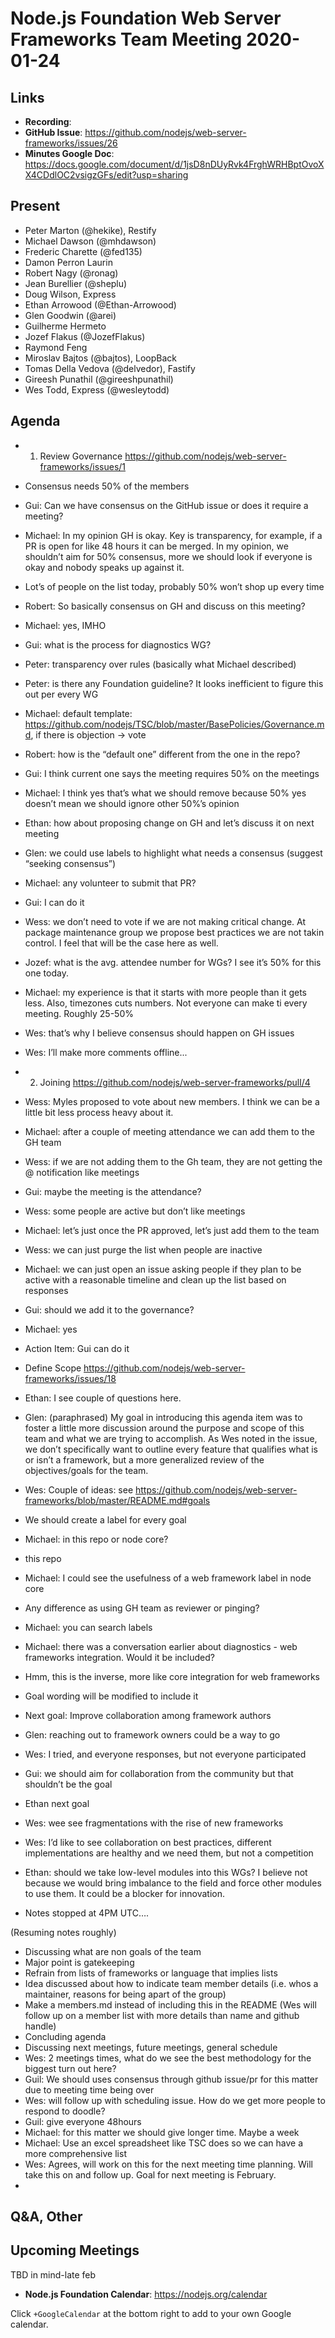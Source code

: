 # Node.js Foundation Web Server Frameworks Team Meeting 2020-01-24

## Links

* **Recording**:  
* **GitHub Issue**: https://github.com/nodejs/web-server-frameworks/issues/26
* **Minutes Google Doc**: https://docs.google.com/document/d/1jsD8nDUyRvk4FrghWRHBptOvoXX4CDdlOC2vsigzGFs/edit?usp=sharing

## Present

* Peter Marton (@hekike), Restify
* Michael Dawson (@mhdawson)
* Frederic Charette (@fed135)
* Damon Perron Laurin
* Robert Nagy (@ronag)
* Jean Burellier (@sheplu)
* Doug Wilson, Express
* Ethan Arrowood (@Ethan-Arrowood)
* Glen Goodwin (@arei)
* Guilherme Hermeto
* Jozef Flakus (@JozefFlakus)
* Raymond Feng
* Miroslav Bajtos (@bajtos), LoopBack
* Tomas Della Vedova (@delvedor), Fastify
* Gireesh Punathil (@gireeshpunathil)
* Wes Todd, Express (@wesleytodd)

## Agenda

* 1. Review Governance https://github.com/nodejs/web-server-frameworks/issues/1
 * Consensus needs 50% of the members
 * Gui: Can we have consensus on the GitHub issue or does it require a meeting?
 * Michael: In my opinion GH is okay. Key is transparency, for example, if a PR is open for like 48 hours it can be merged. In my opinion, we shouldn’t aim for 50% consensus, more we should look if everyone is okay and nobody speaks up against it.
 * Lot’s of people on the list today, probably 50% won’t shop up every time
 * Robert: So basically consensus on GH and discuss on this meeting?
 * Michael: yes, IMHO
 * Gui: what is the process for diagnostics WG?
 * Peter: transparency over rules (basically what Michael described)
 * Peter: is there any Foundation guideline? It looks inefficient to figure this out per every WG
 * Michael: default template: https://github.com/nodejs/TSC/blob/master/BasePolicies/Governance.md, if there is objection -> vote
 * Robert: how is the “default one” different from the one in the repo?
 * Gui: I think current one says the meeting requires 50% on the meetings
 * Michael: I think yes that’s what we should remove because 50% yes doesn’t mean we should ignore other 50%’s opinion
 * Ethan: how about proposing change on GH and let’s discuss it on next meeting
 * Glen: we could use labels to highlight what needs a consensus (suggest “seeking consensus”)
 * Michael: any volunteer to submit that PR?
 * Gui: I can do it
 * Wess: we don’t need to vote if we are not making critical change. At package maintenance group we propose best practices we are not takin control. I feel that will be the case here as well.
 * Jozef: what is the avg. attendee number for WGs? I see it’s 50% for this one today.
 * Michael: my experience is that it starts with more people than it gets less. Also, timezones cuts numbers. Not everyone can make ti every meeting. Roughly 25-50%
 * Wes: that’s why I believe consensus should happen on GH issues
 * Wes: I’ll make more comments offline...


* 2. Joining https://github.com/nodejs/web-server-frameworks/pull/4
 * Wess: Myles proposed to vote about new members. I think we can be a little bit less process heavy about it. 
 * Michael: after a couple of meeting attendance we can add them to the GH team
 * Wess: if we are not adding them to the Gh team, they are not getting the @ notification like meetings
 * Gui: maybe the meeting is the attendance?
 * Wess: some people are active but don’t like meetings
 * Michael: let’s just once the PR approved, let’s just add them to the team
 * Wess: we can just purge the list when people are inactive
 * Michael: we can just open an issue asking people if they plan to be active with a reasonable timeline and clean up the list based on responses
 * Gui: should we add it to the governance?
 * Michael: yes
 * Action Item: Gui can do it


* Define Scope https://github.com/nodejs/web-server-frameworks/issues/18
 * Ethan: I see couple of questions here.
 * Glen: (paraphrased) My goal in introducing this agenda item was to foster a little more discussion around the purpose and scope of this team and what we are trying to accomplish.  As Wes noted in the issue, we don’t specifically want to outline every feature that qualifies what is or isn’t a framework, but a more generalized review of the objectives/goals for the team.
 * Wes: Couple of ideas: see https://github.com/nodejs/web-server-frameworks/blob/master/README.md#goals
 * We should create a label for every goal
 * Michael: in this repo or node core?
 * this repo
 * Michael: I could see the usefulness of a web framework label in node core
 * Any difference as using GH team as reviewer or pinging?
 * Michael: you can search labels
 * Michael: there was a conversation earlier about diagnostics - web frameworks integration. Would it be included?
 * Hmm, this is the inverse, more like core integration for web frameworks
 * Goal wording will be modified to include it
 * Next goal: Improve collaboration among framework authors
 * Glen: reaching out to framework owners could be a way to go
 * Wes: I tried, and everyone responses, but not everyone participated
 * Gui: we should aim for collaboration from the community but that shouldn’t be the goal
 * Ethan next goal
 * Wes: wee see fragmentations with the rise of new frameworks
 * Wes: I’d like to see collaboration on best practices, different implementations are healthy and we need them, but not a competition
 * Ethan: should we take low-level modules into this WGs? I believe not because we would bring imbalance to the field and force other modules to use them. It could be a blocker for innovation.
 * Notes stopped at 4PM UTC….

(Resuming notes roughly)
* Discussing what are non goals of the team
* Major point is gatekeeping
* Refrain from lists of frameworks or language that implies lists
* Idea discussed about how to indicate team member details (i.e. whos a maintainer, reasons for being apart of the group)
* Make a members.md instead of including this in the README (Wes will follow up on a member list with more details than name and github handle)
* Concluding agenda
* Discussing next meetings, future meetings, general schedule
* Wes: 2 meetings times, what do we see the best methodology for the biggest turn out here?
* Guil: We should uses consensus through github issue/pr for this matter due to meeting time being over
* Wes: will follow up with scheduling issue. How do we get more people to respond to doodle?
* Guil: give everyone 48hours
* Michael: for this matter we should give longer time. Maybe a week
* Michael: Use an excel spreadsheet like TSC does so we can have a more comprehensive list
* Wes: Agrees, will work on this for the next meeting time planning. Will take this on and follow up. Goal for next meeting is February. 
* 

## Q&A, Other

## Upcoming Meetings

TBD in mind-late feb

* **Node.js Foundation Calendar**: https://nodejs.org/calendar

Click `+GoogleCalendar` at the bottom right to add to your own Google calendar.



